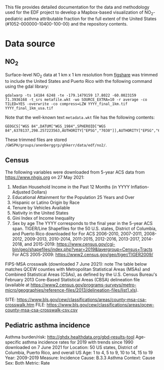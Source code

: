 This file provides detailed documentation for the data and methodology used for the EDF project to develop a Mapbox-based visualization of NO<sub>2</sub>-pediatric asthma attributable fraction for the full extent of the United States (#1052-000000-10400-100-00) and the repository contents. 

# Data source

## NO<sub>2</sub>
Surface-level NO<sub>2</sub> data at 1 km x 1 km resolution from [figshare](https://figshare.com/articles/dataset/Global_surface_NO2_concentrations_1990-2020/12968114/4) was trimmed to include the United States and Puerto Rico with the following command using the gdal library: 
```
gdalwarp -ts 14184 6248 -te -179.1479159 17.8022 -60.0023159 71.3936168 -t_srs metafile.wkt -wo SOURCE_EXTRA=10 -r average -co TILED=YES -overwrite -co compress=LZW YYYY_final_1km.tif YYYY_final_1km_usa.tif
```
Note that the well-known text `metadata.wkt` file has the following contents: 
```
GEOGCS["WGS 84",DATUM["WGS_1984",SPHEROID["WGS 84",6378137,298.257223563,AUTHORITY["EPSG","7030"]],AUTHORITY["EPSG","6326"]],PRIMEM["Greenwich",0],UNIT["degree",0.0174532925199433],AUTHORITY["EPSG","4326"]]
```
These trimmed files are stored `/GWSPH/groups/anenberggrp/ghkerr/data/edf/no2/`.

## Census 
The following variables were downloaded from 5-year ACS data from https://www.nhgis.org on 27 May 2021: 
1. Median Household Income in the Past 12 Months (in YYYY Inflation-Adjusted Dollars)
2. Educational Attainment for the Population 25 Years and Over
3. Hispanic or Latino Origin by Race
4. Tenure by Vehicles Available
5. Nativity in the United States
6. Gini Index of Income Inequality
7. Sex by age
The YYYY corresponds to the final year in the 5-year ACS span. 
TIGER/Line Shapefiles for the 50 U.S. states, District of Columbia, and Puerto Rico downloaded for 
For ACS 2006-2010, 2007-2011, 2008-2012, 2009-2013, 2010-2014, 2011-2015, 2012-2016, 2013-2017, 2014-2018, and 2015-2019: 
https://www.census.gov/cgi-bin/geo/shapefiles/index.php?year=2019&layergroup=Census+Tracts
For ACS 2005-2009: 
https://www2.census.gov/geo/tiger/TIGER2009/

FIPS-MSA crosswalk (downloaded 7 June 2021): note The table below matches QCEW counties with Metropolitan Statistical Areas (MSAs) and Combined Statistical Areas (CSAs), as defined by the U.S. Census Bureau's February 2013 Core-Based Statistical Areas (CBSA) delineation file (available at https://www2.census.gov/programs-surveys/metro-micro/geographies/reference-files/2013/delineation-files/list1.xls).

SITE: https://www.bls.gov/cew/classifications/areas/county-msa-csa-crosswalk.htm
FILE: https://www.bls.gov/cew/classifications/areas/qcew-county-msa-csa-crosswalk-csv.csv

## Pediatric asthma incidence
Asthma burden/risk: http://ghdx.healthdata.org/gbd-results-tool
Age-specific asthma incidence rates for 2019 with trends since 1990 downloaded on 7 June 2021 for 
Location: 50 US states, District of Columbia, Puerto Rico, and overall US
Age: 1 to 4, 5 to 9, 10 to 14, 15 to 19
Year: 2009-2019
Measure: Incidence
Cause: B.3.3 Asthma
Context: Cause
Sex: Both
Metric: Rate
